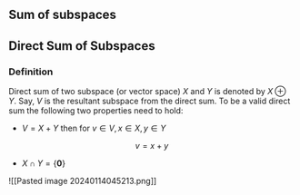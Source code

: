 
## Sum of subspaces



## Direct Sum of Subspaces

### Definition 
Direct sum of two subspace (or vector space)  $X$ and $Y$ is denoted by $X \oplus Y$. Say, $V$ is the resultant subspace from the direct sum. To be a valid direct sum the following two properties need to hold:

- $V=X+Y$ then for $v \in V, x \in X, y \in Y$

$$
v=x+y
$$
- $X \cap Y = \{ \mathbf{0} \}$

![[Pasted image 20240114045213.png]]